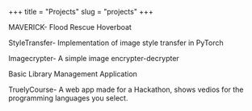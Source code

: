 +++
title = "Projects"
slug = "projects"
+++

MAVERICK- Flood Rescue Hoverboat

StyleTransfer- Implementation of image style transfer in PyTorch

Imagecrypter- A simple image encrypter-decrypter

Basic Library Management Application

TruelyCourse- A web app made for a Hackathon, shows vedios for the programming languages you select.